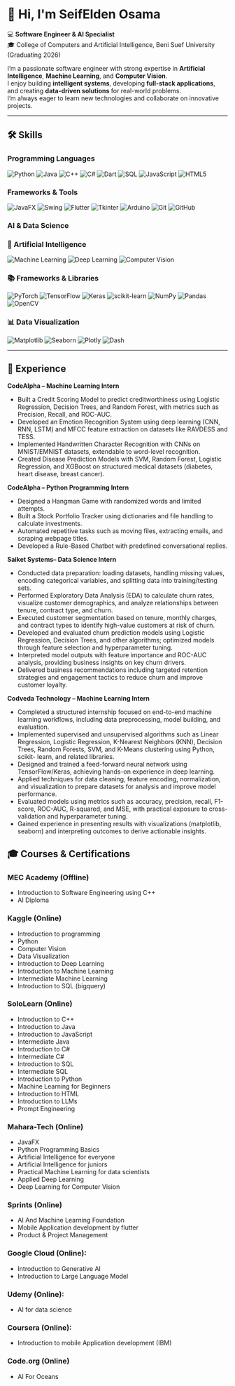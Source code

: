 # 👋 Hi, I'm SeifElden Osama

💻 **Software Engineer & AI Specialist**  
🎓 College of Computers and Artificial Intelligence, Beni Suef University (Graduating 2026)  

I’m a passionate software engineer with strong expertise in **Artificial Intelligence**, **Machine Learning**, and **Computer Vision**.  
I enjoy building **intelligent systems**, developing **full-stack applications**, and creating **data-driven solutions** for real-world problems.  
I’m always eager to learn new technologies and collaborate on innovative projects.

---

## 🛠 Skills

### Programming Languages
![Python](https://img.shields.io/badge/Python-blue?style=flat&logo=python)
![Java](https://img.shields.io/badge/Java-red?style=flat&logo=java)
![C++](https://img.shields.io/badge/C++-00599C?style=flat&logo=c%2B%2B)
![C#](https://img.shields.io/badge/C%23-239120?style=flat&logo=c-sharp)
![Dart](https://img.shields.io/badge/Dart-0175C2?style=flat&logo=dart)
![SQL](https://img.shields.io/badge/SQL-003B57?style=flat&logo=database)
![JavaScript](https://img.shields.io/badge/JavaScript-F7DF1E?style=flat&logo=javascript&logoColor=black)
<img src="https://img.shields.io/badge/HTML5-E34F26?style=flat&logo=html5&logoColor=white" alt="HTML5">

### Frameworks & Tools
![JavaFX](https://img.shields.io/badge/JavaFX-purple?style=flat)
![Swing](https://img.shields.io/badge/Swing-orange?style=flat)
![Flutter](https://img.shields.io/badge/Flutter-02569B?style=flat&logo=flutter)
![Tkinter](https://img.shields.io/badge/Tkinter-2E8B57?style=flat)
![Arduino](https://img.shields.io/badge/Arduino-00979D?style=flat&logo=arduino)
![Git](https://img.shields.io/badge/Git-F05032?style=flat&logo=git)
![GitHub](https://img.shields.io/badge/GitHub-181717?style=flat&logo=github)


### AI & Data Science
<h3>🧠 Artificial Intelligence</h3>
<p>
  <img src="https://img.shields.io/badge/Machine%20Learning-102230?style=flat&logo=machine-learning&logoColor=white" alt="Machine Learning">
  <img src="https://img.shields.io/badge/Deep%20Learning-FF6F00?style=flat&logo=deeplearning&logoColor=white" alt="Deep Learning">
  <img src="https://img.shields.io/badge/Computer%20Vision-1E90FF?style=flat&logo=opencv&logoColor=white" alt="Computer Vision">
</p>
<h3>📚 Frameworks & Libraries</h3>
<p>
  <img src="https://img.shields.io/badge/PyTorch-EE4C2C?style=flat&logo=pytorch&logoColor=white" alt="PyTorch">
  <img src="https://img.shields.io/badge/TensorFlow-FF6F00?style=flat&logo=tensorflow&logoColor=white" alt="TensorFlow">
  <img src="https://img.shields.io/badge/Keras-D00000?style=flat&logo=keras&logoColor=white" alt="Keras">
  <img src="https://img.shields.io/badge/scikit--learn-F7931E?style=flat&logo=scikit-learn&logoColor=white" alt="scikit-learn">
  <img src="https://img.shields.io/badge/NumPy-013243?style=flat&logo=numpy&logoColor=white" alt="NumPy">
  <img src="https://img.shields.io/badge/Pandas-150458?style=flat&logo=pandas&logoColor=white" alt="Pandas">
  <img src="https://img.shields.io/badge/OpenCV-5C3EE8?style=flat&logo=opencv&logoColor=white" alt="OpenCV">
</p>  
<h3>📊 Data Visualization</h3>
<p>
  <img src="https://img.shields.io/badge/Matplotlib-11557c?style=flat&logo=python&logoColor=white" alt="Matplotlib">
  <img src="https://img.shields.io/badge/Seaborn-0099CC?style=flat&logo=python&logoColor=white" alt="Seaborn">
  <img src="https://img.shields.io/badge/Plotly-3F4F75?style=flat&logo=plotly&logoColor=white" alt="Plotly">
  <img src="https://img.shields.io/badge/Dash-1E1E1E?style=flat&logo=plotly&logoColor=white" alt="Dash">
</p>

---

## 💼 Experience  

**CodeAlpha – Machine Learning Intern**  
- Built a Credit Scoring Model to predict creditworthiness using Logistic Regression, Decision Trees, and Random Forest, with metrics such as Precision, Recall, and ROC-AUC.  
- Developed an Emotion Recognition System using deep learning (CNN, RNN, LSTM) and MFCC feature extraction on datasets like RAVDESS and TESS.  
- Implemented Handwritten Character Recognition with CNNs on MNIST/EMNIST datasets, extendable to word-level recognition.  
- Created Disease Prediction Models with SVM, Random Forest, Logistic Regression, and XGBoost on structured medical datasets (diabetes, heart disease, breast cancer).  

**CodeAlpha – Python Programming Intern**  
- Designed a Hangman Game with randomized words and limited attempts.  
- Built a Stock Portfolio Tracker using dictionaries and file handling to calculate investments.  
- Automated repetitive tasks such as moving files, extracting emails, and scraping webpage titles.  
- Developed a Rule-Based Chatbot with predefined conversational replies.

**Saiket Systems– Data Science Intern**
- Conducted data preparation: loading datasets, handling missing values, encoding categorical variables, and splitting data into training/testing sets.
- Performed Exploratory Data Analysis (EDA) to calculate churn rates, visualize customer demographics, and analyze relationships between tenure, contract type, and churn.
- Executed customer segmentation based on tenure, monthly charges, and contract types to identify high-value customers at risk of churn.
- Developed and evaluated churn prediction models using Logistic Regression, Decision Trees, and other algorithms; optimized models through feature selection and hyperparameter tuning.
- Interpreted model outputs with feature importance and ROC-AUC analysis, providing business insights on key churn drivers.
- Delivered business recommendations including targeted retention strategies and engagement tactics to reduce churn and improve customer loyalty.

**Codveda Technology – Machine Learning Intern**

- Completed a structured internship focused on end-to-end machine learning workflows, including data preprocessing, model building, and evaluation.
- Implemented supervised and unsupervised algorithms such as Linear Regression, Logistic Regression, K-Nearest Neighbors (KNN), Decision Trees, Random Forests, SVM, and K-Means clustering using Python, scikit-   learn, and related libraries.
- Designed and trained a feed-forward neural network using TensorFlow/Keras, achieving hands-on experience in deep learning.
- Applied techniques for data cleaning, feature encoding, normalization, and visualization to prepare datasets for analysis and improve model performance.
- Evaluated models using metrics such as accuracy, precision, recall, F1-score, ROC-AUC, R-squared, and MSE, with practical exposure to cross-validation and hyperparameter tuning.
- Gained experience in presenting results with visualizations (matplotlib, seaborn) and interpreting outcomes to derive actionable insights.
   

## 🎓 Courses & Certifications

### MEC Academy (Offline)
- Introduction to Software Engineering using C++
- AI Diploma

### Kaggle (Online)
- Introduction to programming
- Python
- Computer Vision
- Data Visualization
- Introduction to Deep Learning
- Introduction to Machine Learning
- Intermediate Machine Learning
- Introduction to SQL (bigquery)

### SoloLearn (Online)
- Introduction to C++
- Introduction to Java
- Introduction to JavaScript
- Intermediate Java
- Introduction to C#
- Intermediate C#
- Introduction to SQL
- Intermediate SQL
- Introduction to Python
- Machine Learning for Beginners
- Introduction to HTML
- Introduction to LLMs
- Prompt Engineering

### Mahara-Tech (Online)
- JavaFX
- Python Programming Basics
- Artificial Intelligence for everyone
- Artificial Intelligence for juniors
- Practical Machine Learning for data scientists
- Applied Deep Learning
- Deep Learning for Computer Vision

### Sprints (Online)  
- AI And Machine Learning Foundation
- Mobile Application development by flutter
- Product & Project Management

### Google Cloud (Online):
- Introduction to Generative AI
- Introduction to Large Language Model
 
### Udemy (Online):
- AI for data science

### Coursera (Online):
- Introduction to mobile Application development (IBM)
  
### Code.org (Online)
- AI For Oceans
